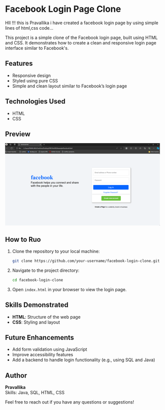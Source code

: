 # Facebook Login Page Clone
HII !!! this is Pravallika i have created a facebook login page by using simple lines of html,css code...

This project is a simple clone of the Facebook login page, built using HTML and CSS. It demonstrates how to create a clean and responsive login page interface similar to Facebook's.

## Features

- Responsive design
- Styled using pure CSS
- Simple and clean layout similar to Facebook’s login page

## Technologies Used

- HTML
- CSS

## Preview

![facebook.png](facebook.png)

## How to Ruo

1. Clone the repository to your local machine:
    ```bash
    git clone https://github.com/your-username/facebook-login-clone.git
    ```

2. Navigate to the project directory:
    ```bash
    cd facebook-login-clone
    ```

3. Open `index.html` in your browser to view the login page.

## Skills Demonstrated

- **HTML**: Structure of the web page
- **CSS**: Styling and layout

## Future Enhancements

- Add form validation using JavaScript
- Improve accessibility features
- Add a backend to handle login functionality (e.g., using SQL and Java)

## Author

**Pravallika**  
Skills: Java, SQL, HTML, CSS

Feel free to reach out if you have any questions or suggestions!

